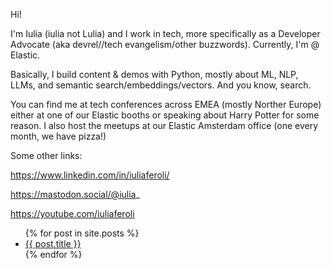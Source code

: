 Hi!

I'm Iulia (iulia not Lulia) and I work in tech, more specifically as a Developer Advocate (aka devrel//tech evangelism/other buzzwords). Currently, I'm @ Elastic.

Basically, I build content & demos with Python, mostly about ML, NLP, LLMs, and semantic search/embeddings/vectors. And you know, search.

You can find me at tech conferences across EMEA (mostly Norther Europe) either at one of our Elastic booths or speaking about Harry Potter for some reason.
I also host the meetups at our Elastic Amsterdam office (one every month, we have pizza!)

Some other links:

https://www.linkedin.com/in/iuliaferoli/

https://mastodon.social/@iulia_

https://youtube.com/iuliaferoli


<ul>
  {% for post in site.posts %}
    <li>
      <a href="{{ post.url }}">{{ post.title }}</a>
    </li>
  {% endfor %}
</ul>
